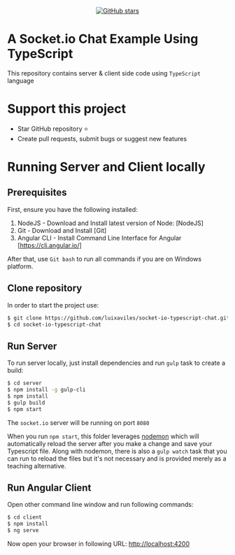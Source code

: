 <p align="center">
    <a href="https://github.com/luixaviles/socket-io-typescript-chat">
        <img src="https://img.shields.io/github/stars/luixaviles/socket-io-typescript-chat.svg?style=social&label=Star" alt="GitHub stars">
    </a>
</p>

A Socket.io Chat Example Using TypeScript
=========================================

This repository contains server & client side code using `TypeScript` language

# Support this project
- Star GitHub repository :star:
- Create pull requests, submit bugs or suggest new features

# Running Server and Client locally
## Prerequisites

First, ensure you have the following installed:

1. NodeJS - Download and Install latest version of Node: [NodeJS]
2. Git - Download and Install [Git]
3. Angular CLI - Install Command Line Interface for Angular [https://cli.angular.io/]

After that, use `Git bash` to run all commands if you are on Windows platform.

## Clone repository

In order to start the project use:

```bash
$ git clone https://github.com/luixaviles/socket-io-typescript-chat.git
$ cd socket-io-typescript-chat
```

## Run Server

To run server locally, just install dependencies and run `gulp` task to create a build:

```bash
$ cd server
$ npm install -g gulp-cli
$ npm install
$ gulp build
$ npm start
```

The `socket.io` server will be running on port `8080`

When you run `npm start`, this folder leverages [nodemon](https://nodemon.io/) which will automatically reload the server after you make a change and save your Typescript file. Along with nodemon, there is also a `gulp watch` task that you can run to reload the files but it's not necessary and is provided merely as a teaching alternative. 

## Run Angular Client

Open other command line window and run following commands:

```bash
$ cd client
$ npm install
$ ng serve
```

Now open your browser in following URL: [http://localhost:4200](http://localhost:4200/)

